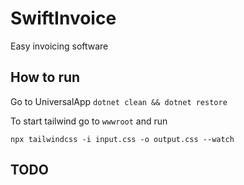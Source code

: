 # SwiftInvoice

Easy invoicing software

## How to run

Go to UniversalApp
`dotnet clean && dotnet restore`

To start tailwind go to `wwwroot`
and run

`npx tailwindcss -i input.css -o output.css --watch`

## TODO
